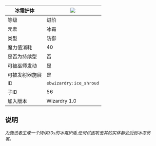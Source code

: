 | 冰霜护体 |![](https://github.com/Electroblob77/Wizardry/blob/1.12.2/src/main/resources/assets/ebwizardry/textures/spells/ice_shroud.png)|
|---|---|
| 等级 | 进阶 |
| 元素 | 冰霜 |
| 类型 | 防御 |
| 魔力值消耗 | 40 |
| 是否为持续型 | 否 |
| 可被巫师发动 | 是 |
| 可被发射器施展 | 是 |
| ID | `ebwizardry:ice_shroud` |
| 子ID | 56 |
| 加入版本 | Wizardry 1.0 |
## 说明
_为施法者生成一个持续30s的冰霜护盾,任何试图攻击其的实体都会受到冰冻伤害。_
